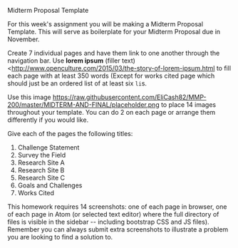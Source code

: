 Midterm Proposal Template

For this week&#39;s assignment you will be making a Midterm Proposal Template.  This will serve as boilerplate for your Midterm Proposal due in November.

Create 7 individual pages and have them link to one another through the navigation bar.  Use <strong>lorem ipsum</strong> (filler text) <http://www.openculture.com/2015/03/the-story-of-lorem-ipsum.html to fill each page with at least 350 words (Except for works cited page
which should just be an ordered list of at least six `li`s.

Use this image <https://raw.githubusercontent.com/EliCash82/MMP-200/master/MIDTERM-AND-FINAL/placeholder.png> to place 14 images throughout your template.  You can do 2 on each page or arrange them differently if you would like.

Give each of the pages the following titles:</p>

1. Challenge Statement
2. Survey the Field
3. Research Site A
4. Research Site B
5. Research Site C
6. Goals and Challenges
7. Works Cited

This homework requires 14 screenshots: one of each page in browser, one of each page in Atom (or selected text editor) where the full directory of files is visible in the sidebar -- including bootstrap CSS and JS files).  Remember you can always submit extra screenshots to illustrate a problem you are looking to find a solution to.
